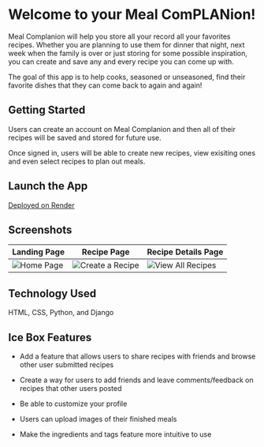 # Welcome to your Meal ComPLANion!

Meal Complanion will help you store all your record all your favorites recipes. Whether you are planning to use them for dinner that night, next week when the family is over or just storing for some possible inspiration, you can create and save any and every recipe you can come up with. 

The goal of this app is to help cooks, seasoned or unseasoned, find their favorite dishes that they can come back to again and again!

## Getting Started 

Users can create an account on Meal Complanion and then all of their recipes will be saved and stored for future use. 

Once signed in, users will be able to create new recipes, view exisiting ones and even select recipes to plan out meals.

## Launch the App

[Deployed on Render](https://mealcomplanion.onrender.com/)

## Screenshots
| Landing Page | Recipe Page | Recipe Details Page |
| ------------ | ------------ | ------------ |
| ![Home Page](https://images2.imgbox.com/b5/ca/Ucof8iJh_o.jpg)  | ![Create a Recipe](https://images2.imgbox.com/26/7c/2GwiN0IQ_o.png)  |	![View All Recipes](https://images2.imgbox.com/f7/b8/8nwedmHm_o.png)	|

## Technology Used

HTML, CSS, Python, and Django

## Ice Box Features

* Add a feature that allows users to share recipes with friends and browse other user submitted recipes

* Create a way for users to add friends and leave comments/feedback on recipes that other users posted

* Be able to customize your profile 

* Users can upload images of their finished meals

* Make the ingredients and tags feature more intuitive to use


